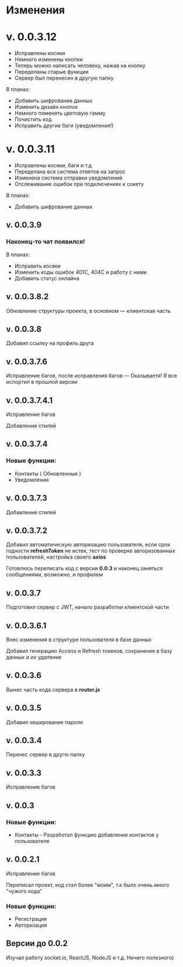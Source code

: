 # Изменения

# v. 0.0.3.12

- Исправлены косяки
- Немного изменены кнопки
- Теперь можно написать человеку, нажав на кнопку
- Переделаны старые функции
- Сервер был перенесен в другую папку

В планах:

- Добавить шифрование данных
- Изменить дизайн кнопок
- Немного поменять цветовую гамму
- Почистить код
- Исправить другие баги (уведомления!)

# v. 0.0.3.11

- Исправлены косяки, баги и т.д
- Переделана вся система ответов на запрос
- Изменена система отправки уведомлений
- Отслеживание ошибок при подключениях к сокету

В планах:

- Добавить шифрование данных

## v. 0.0.3.9

### Наконец-то чат появился!

В планах:

- Исправить косяки
- Изменить коды ошибок 401C, 404C и работу с ними
- Добавить статус онлайна

## v. 0.0.3.8.2

Обновление структуры проекта, в основном — клиентская часть

## v. 0.0.3.8

Добавил ссылку на профиль друга

## v. 0.0.3.7.6

Исправление багов, после исправления багов — Оказываетя! Я все испортил в прошлой версии

## v. 0.0.3.7.4.1

Исправление багов

Добавление стилей

## v. 0.0.3.7.4

### Новые функции:

- Контакты ( Обновленные )
- Уведомления

## v. 0.0.3.7.3

Добавление стилей

## v. 0.0.3.7.2

Добавил автоматическую авторизацию пользователя, если срок годности **refreshToken** не истек, тест по проверке авторизованных пользователей, настройка своего **axios**

Готовлюсь переписать код с версии **0.0.3** и наконец заняться сообщениями, возможно, и профилем

## v. 0.0.3.7

Подготовил сервер с JWT, начало разработки клиентской части

## v. 0.0.3.6.1

Внес изменения в структуре пользователя в базе данных

Добавил генерацию Access и Refresh токенов, сохранение в базу данных и их удаление

## v. 0.0.3.6

Вынес часть кода сервера в **router.js**

## v. 0.0.3.5

Добавил хеширование пароля

## v. 0.0.3.4

Перенес сервер в другю папку

## v. 0.0.3.3

Исправление багов

## v. 0.0.3

### Новые функции:

- Контакты - Разработал функцию добавление контактов у пользователя

## v. 0.0.2.1

Исправление багов

Переписал проект, код стал более "моим", т.к было очень много "чужого кода"

### Новые функции:
- Регистрация
- Авторизация

## Версии до 0.0.2

Изучал работу socket.io, ReactJS, NodeJS и т.д. Ничего полезного)
